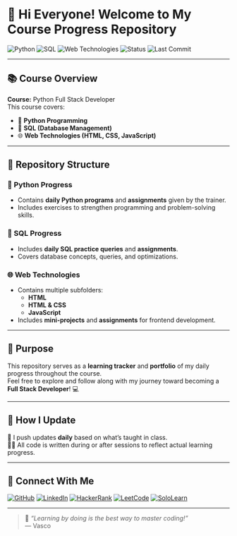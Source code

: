 # 👋 Hi Everyone! Welcome to My **Course Progress** Repository  

![Python](https://img.shields.io/badge/Python-Full--Stack--Course-blue?logo=python&logoColor=white)
![SQL](https://img.shields.io/badge/SQL-Progress-orange?logo=postgresql&logoColor=white)
![Web Technologies](https://img.shields.io/badge/Web%20Tech-HTML%2FCSS%2FJS-yellow?logo=html5&logoColor=white)
![Status](https://img.shields.io/badge/Status-Learning-success?logo=github)
![Last Commit](https://img.shields.io/github/last-commit/Lokesh-Reddy-Kambham/Course-Progress?color=brightgreen&logo=git)

---

## 📚 **Course Overview**  
**Course:** Python Full Stack Developer  
This course covers:  
- 🐍 **Python Programming**  
- 🧠 **SQL (Database Management)**  
- 🌐 **Web Technologies (HTML, CSS, JavaScript)**  

---

## 📂 **Repository Structure**

### 🐍 Python Progress  
- Contains **daily Python programs** and **assignments** given by the trainer.  
- Includes exercises to strengthen programming and problem-solving skills.  

### 🧠 SQL Progress  
- Includes **daily SQL practice queries** and **assignments**.  
- Covers database concepts, queries, and optimizations.  

### 🌐 Web Technologies  
- Contains multiple subfolders:  
  - **HTML**  
  - **HTML & CSS**  
  - **JavaScript**  
- Includes **mini-projects** and **assignments** for frontend development.  

---

## 🚀 **Purpose**  
This repository serves as a **learning tracker** and **portfolio** of my daily progress throughout the course.  
Feel free to explore and follow along with my journey toward becoming a **Full Stack Developer**! 💻  

---

## 🧾 **How I Update**
📅 I push updates **daily** based on what’s taught in class.  
🧑‍🏫 All code is written during or after sessions to reflect actual learning progress.  

---

## 🌟 **Connect With Me**

[![GitHub](https://img.shields.io/badge/GitHub-Profile-black?logo=github)](https://github.com/Lokesh-Reddy-Kambham/)
[![LinkedIn](https://img.shields.io/badge/LinkedIn-Profile-blue?logo=linkedin)](https://www.linkedin.com/in/lokesh-reddy-kambham/)
[![HackerRank](https://img.shields.io/badge/HackerRank-Profile-green?logo=hackerrank)](https://www.hackerrank.com/profile/Lokesh_Reddy_)
[![LeetCode](https://img.shields.io/badge/LeetCode-Profile-orange?logo=leetcode)](https://leetcode.com/u/Lokesh-Reddy-Kambham/)
[![SoloLearn](https://img.shields.io/badge/SoloLearn-Profile-Blue?logo=sololearn)](https://www.sololearn.com/en/profile/30363693)




---

> 🏁 _“Learning by doing is the best way to master coding!”_  
> — Vasco
